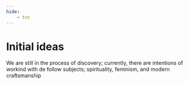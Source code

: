 ```yaml
---
hide:
    - toc
---
```


# Initial ideas

We are still in the process of discovery; currently, there are intentions of workind with de follow subjects; spirituality, feminism, and modern craftsmanship
